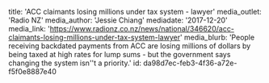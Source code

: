 title: 'ACC claimants losing millions under tax system - lawyer'
media_outlet: 'Radio NZ'
media_author: 'Jessie Chiang'
mediadate: '2017-12-20'
media_link: 'https://www.radionz.co.nz/news/national/346620/acc-claimants-losing-millions-under-tax-system-lawyer'
media_blurb: 'People receiving backdated payments from ACC are losing millions of dollars by being taxed at high rates for lump sums - but the government says changing the system isn''t a priority.'
id: da98d7ec-feb3-4f36-a72e-f5f0e8887e40
